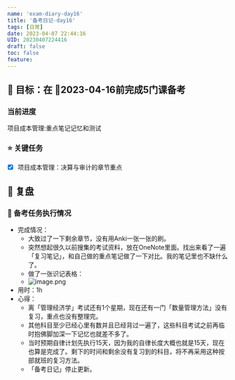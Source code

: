 ```yaml
---
name: 'exam-diary-day16'
title: '备考日记-day16'
tags: [日常]
date: 2023-04-07 22:44:16
UID: 20230407224416
draft: false
toc: false
feature: 
---
```


## 🎯 目标：在 📅2023-04-16前完成5门课备考
### 当前进度

项目成本管理:重点笔记记忆和测试

### ⭐️ 关键任务

- [x] 项目成本管理：决算与审计的章节重点


<!--more-->


## 🤔 复盘

### 💯 备考任务执行情况
- 完成情况：
	- 大致过了一下剩余章节，没有用Anki一张一张的刷。
	- 突然想起很久以前搜集的考试资料，放在OneNote里面。找出来看了一遍「复习笔记」，和自己做的重点笔记做了一下对比。我的笔记里也不缺什么了。
	- 做了一张识记表格：
	- ![image.png](https://s2.loli.net/2023/04/07/I6oPp1c5ZwJBODd.png)
- 用时：1h
- 心得：
	- 离「管理经济学」考试还有1个星期，现在还有一门「数量管理方法」没有复习，重点也没有整理完。
	- 其他科目至少已经心里有数并且已经背过一遍了，这些科目考试之前再临时抱佛脚加深一下记忆也就差不多了。
	- 当时预期自律计划先执行15天，因为我的自律长度大概也就是15天，现在也算是完成了。剩下的时间和剩余没有复习到的科目，将不再采用这种按部就班的复习方法。
	- 「备考日记」停止更新。

